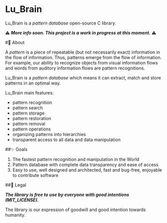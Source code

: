 # Lu_Brain 

Lu_Brain is a _pattern database_ open-source C library.

⚠ ___More info soon. This project is a work in progress at this moment.___ ⚠

#💠 About

A _pattern_ is a piece of repeatable (but not necessarily exact) information in the flow of information. Thus, patterns emerge from the flow of information. For example, our ability to recognize objects from visual information flows and words from auditory information flows are pattern recognitions.

Lu_Brain is a _pattern database_ which means it can extract, match and store patterns in an optimal way. 

Lu_Brain main features:

- pattern recognition
- pattern search
- pattern storage
- pattern restoration
- pattern removal 
- pattern operations
- organizing patterns into hierarchies
- transparent access to all data and data manipulation

##✨ Goals

1. The fastest pattern recognition and manipulation in the World
2. Pattern database with complete data transparency and ease of access
3. Easy to use, well designed and architected, fast and bug-free, enjoyable to contribute software

##📄 Legal 

___The library is free to use by everyone with good intentions (MIT_LICENSE).___

The library is our expression of goodwill and good intention towards humanity.

